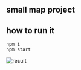 ## small map project
## how to run it 
```
npm i
npm start
```
![result](https://user-images.githubusercontent.com/3121302/42587002-0c0677ae-856c-11e8-8fa4-42695fe72fb0.png)
